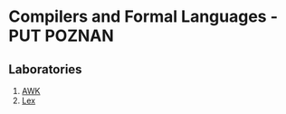 # Compilers and Formal Languages - PUT POZNAN

## Laboratories
  1. [AWK](../master/AWK)  
  2. [Lex](../master/Lex)
